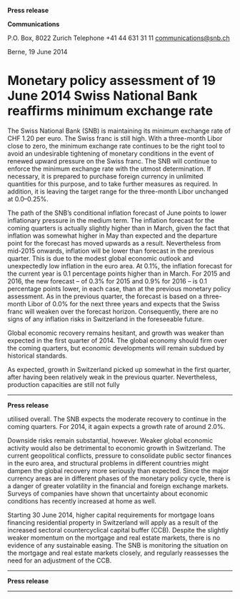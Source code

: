 **Press release**

**Communications**

P.O. Box, 8022 Zurich
Telephone +41 44 631 31 11
[communications@snb.ch](mailto:communications@snb.ch)

Berne, 19 June 2014

# Monetary policy assessment of 19 June 2014 Swiss National Bank reaffirms minimum exchange rate

The Swiss National Bank (SNB) is maintaining its minimum exchange rate of CHF 1.20 per
euro. The Swiss franc is still high. With a three-month Libor close to zero, the minimum
exchange rate continues to be the right tool to avoid an undesirable tightening of monetary
conditions in the event of renewed upward pressure on the Swiss franc. The SNB will
continue to enforce the minimum exchange rate with the utmost determination. If necessary, it
is prepared to purchase foreign currency in unlimited quantities for this purpose, and to take
further measures as required. In addition, it is leaving the target range for the three-month
Libor unchanged at 0.0–0.25%.

The path of the SNB’s conditional inflation forecast of June points to lower inflationary
pressure in the medium term. The inflation forecast for the coming quarters is actually slightly
higher than in March, given the fact that inflation was somewhat higher in May than expected
and the departure point for the forecast has moved upwards as a result. Nevertheless from
mid-2015 onwards, inflation will be lower than forecast in the previous quarter. This is due to
the modest global economic outlook and unexpectedly low inflation in the euro area. At 0.1%,
the inflation forecast for the current year is 0.1 percentage points higher than in March. For
2015 and 2016, the new forecast – of 0.3% for 2015 and 0.9% for 2016 – is 0.1 percentage
points lower, in each case, than at the previous monetary policy assessment. As in the
previous quarter, the forecast is based on a three-month Libor of 0.0% for the next three years
and expects that the Swiss franc will weaken over the forecast horizon. Consequently, there
are no signs of any inflation risks in Switzerland in the foreseeable future.

Global economic recovery remains hesitant, and growth was weaker than expected in the first
quarter of 2014. The global economy should firm over the coming quarters, but economic
developments will remain subdued by historical standards.

As expected, growth in Switzerland picked up somewhat in the first quarter, after having been
relatively weak in the previous quarter. Nevertheless, production capacities are still not fully


-----

**Press release**

utilised overall. The SNB expects the moderate recovery to continue in the coming quarters.
For 2014, it again expects a growth rate of around 2.0%.

Downside risks remain substantial, however. Weaker global economic activity would also be
detrimental to economic growth in Switzerland. The current geopolitical conflicts, pressure to
consolidate public sector finances in the euro area, and structural problems in different
countries might dampen the global recovery more seriously than expected. Since the major
currency areas are in different phases of the monetary policy cycle, there is a danger of greater
volatility in the financial and foreign exchange markets. Surveys of companies have shown
that uncertainty about economic conditions has recently increased at home as well.

Starting 30 June 2014, higher capital requirements for mortgage loans financing residential
property in Switzerland will apply as a result of the increased sectoral countercyclical capital
buffer (CCB). Despite the slightly weaker momentum on the mortgage and real estate
markets, there is no evidence of any sustainable easing. The SNB is monitoring the situation
on the mortgage and real estate markets closely, and regularly reassesses the need for an
adjustment of the CCB.


-----

**Press release**


-----

